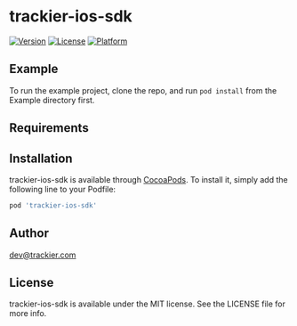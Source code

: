 # trackier-ios-sdk

[![Version](https://img.shields.io/cocoapods/v/trackier-ios-sdk.svg?style=flat)](https://cocoapods.org/pods/trackier-ios-sdk)
[![License](https://img.shields.io/cocoapods/l/trackier-ios-sdk.svg?style=flat)](https://cocoapods.org/pods/trackier-ios-sdk)
[![Platform](https://img.shields.io/cocoapods/p/trackier-ios-sdk.svg?style=flat)](https://cocoapods.org/pods/trackier-ios-sdk)

## Example

To run the example project, clone the repo, and run `pod install` from the Example directory first.

## Requirements

## Installation

trackier-ios-sdk is available through [CocoaPods](https://cocoapods.org). To install
it, simply add the following line to your Podfile:

```ruby
pod 'trackier-ios-sdk'
```

## Author

dev@trackier.com

## License

trackier-ios-sdk is available under the MIT license. See the LICENSE file for more info.
